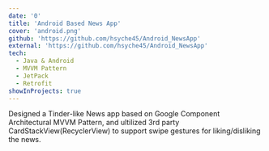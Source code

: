 ```yaml
---
date: '0'
title: 'Android Based News App'
cover: 'android.png'
github: 'https://github.com/hsyche45/Android_NewsApp'
external: 'https://github.com/hsyche45/Android_NewsApp'
tech:
  - Java & Android
  - MVVM Pattern
  - JetPack
  - Retrofit
showInProjects: true
---
```


Designed a Tinder-like News app based on Google Component Architectural MVVM Pattern, and ultilized 3rd party CardStackView(RecyclerView)
to support swipe gestures for liking/disliking the news.
